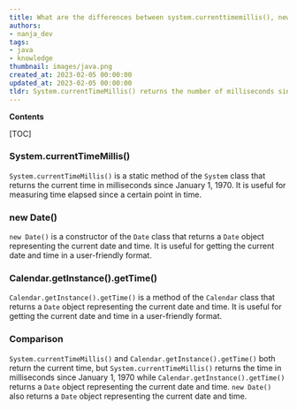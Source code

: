 ```yaml
---
title: What are the differences between system.currenttimemillis(), new date(), and calendar.getinstance().gettime()?
authors:
- nanja_dev
tags:
- java
- knowledge
thumbnail: images/java.png
created_at: 2023-02-05 00:00:00
updated_at: 2023-02-05 00:00:00
tldr: System.currentTimeMillis() returns the number of milliseconds since January 1, 1970, while new Date() and Calendar.getInstance().getTime() return a Date object representing the current date and time.
---
```


**Contents**

[TOC]

### System.currentTimeMillis()
`System.currentTimeMillis()` is a static method of the `System` class that returns the current time in milliseconds since January 1, 1970. It is useful for measuring time elapsed since a certain point in time.

### new Date()
`new Date()` is a constructor of the `Date` class that returns a `Date` object representing the current date and time. It is useful for getting the current date and time in a user-friendly format.

### Calendar.getInstance().getTime()
`Calendar.getInstance().getTime()` is a method of the `Calendar` class that returns a `Date` object representing the current date and time. It is useful for getting the current date and time in a user-friendly format.

### Comparison
`System.currentTimeMillis()` and `Calendar.getInstance().getTime()` both return the current time, but `System.currentTimeMillis()` returns the time in milliseconds since January 1, 1970 while `Calendar.getInstance().getTime()` returns a `Date` object representing the current date and time. `new Date()` also returns a `Date` object representing the current date and time.
